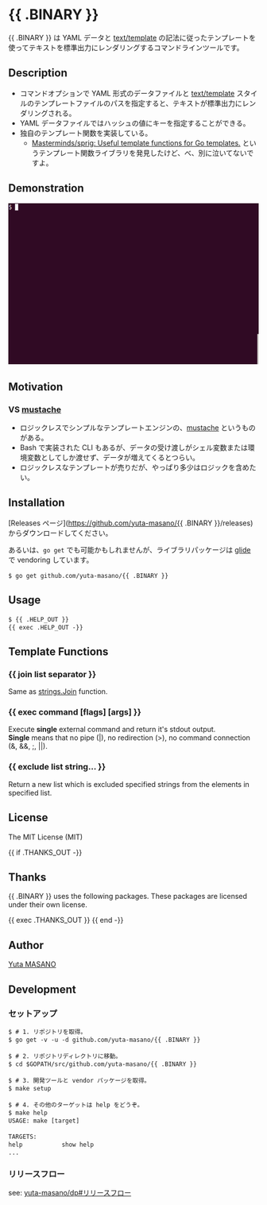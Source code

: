 # {{ .BINARY }}

{{ .BINARY }} は YAML データと [text/template](http://golang-jp.org/pkg/text/template/) の記法に従ったテンプレートを使ってテキストを標準出力にレンダリングするコマンドラインツールです。

## Description

* コマンドオプションで YAML 形式のデータファイルと [text/template](http://golang-jp.org/pkg/text/template/) スタイルのテンプレートファイルのパスを指定すると、テキストが標準出力にレンダリングされる。
* YAML データファイルではハッシュの値にキーを指定することができる。
* 独自のテンプレート関数を実装している。
  * [Masterminds/sprig: Useful template functions for Go templates.](https://github.com/Masterminds/sprig) というテンプレート関数ライブラリを発見したけど、べ、別に泣いてないですよ。

## Demonstration

![demo](https://raw.githubusercontent.com/yuta-masano/mktpl/images/_tools/etc/images/mktpl.gif)

## Motivation

### VS [mustache](https://mustache.github.io/)
* ロジックレスでシンプルなテンプレートエンジンの、[mustache](https://mustache.github.io/) というものがある。
* Bash で実装された CLI もあるが、データの受け渡しがシェル変数または環境変数としてしか渡せず、データが増えてくるとつらい。
* ロジックレスなテンプレートが売りだが、やっぱり多少はロジックを含めたい。

## Installation

[Releases ページ](https://github.com/yuta-masano/{{ .BINARY }}/releases)からダウンロードしてください。

あるいは、`go get` でも可能かもしれませんが、ライブラリパッケージは [glide](https://glide.sh/) で vendoring しています。

```
$ go get github.com/yuta-masano/{{ .BINARY }}
```

## Usage

```
$ {{ .HELP_OUT }}
{{ exec .HELP_OUT -}}
```

## Template Functions

### \{\{ join list separator \}\}

Same as [strings.Join](https://golang.org/pkg/strings/#Join) function.

### \{\{ exec command \[flags\] \[args\] \}\}

Execute **single** external command and return it's stdout output.  
**Single** means that no pipe (|), no redirection (>), no command connection (&, &&, ;, ||).

### \{\{ exclude list string... \}\}

Return a new list which is excluded specified strings from the elements in specified list.

## License

The MIT License (MIT)

{{ if .THANKS_OUT -}}
## Thanks

{{ .BINARY }} uses the following packages. These packages are licensed under their own license.

{{ exec .THANKS_OUT }}
{{ end -}}
## Author

[Yuta MASANO](https://github.com/yuta-masano)

## Development

### セットアップ

```
$ # 1. リポジトリを取得。
$ go get -v -u -d github.com/yuta-masano/{{ .BINARY }}

$ # 2. リポジトリディレクトリに移動。
$ cd $GOPATH/src/github.com/yuta-masano/{{ .BINARY }}

$ # 3. 開発ツールと vendor パッケージを取得。
$ make setup

$ # 4. その他のターゲットは help をどうぞ。
$ make help
USAGE: make [target]

TARGETS:
help           show help
...
```

### リリースフロー

see: [yuta-masano/dp#リリースフロー](https://github.com/yuta-masano/dp#%E3%83%AA%E3%83%AA%E3%83%BC%E3%82%B9%E3%83%95%E3%83%AD%E3%83%BC)
